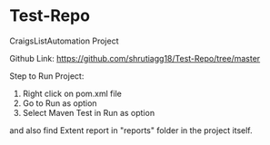# Test-Repo
CraigsListAutomation Project

Github Link:
https://github.com/shrutiagg18/Test-Repo/tree/master

Step to Run Project:

1. Right click on pom.xml file
2. Go to Run as option
3. Select Maven Test in Run as option

and also find Extent report in "reports" folder in the project itself.
